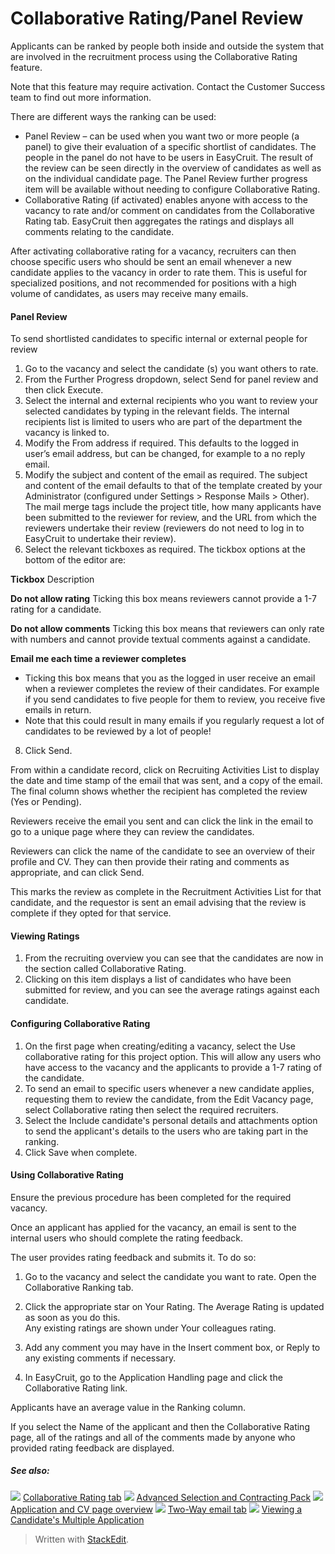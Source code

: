 # Collaborative Rating/Panel Review

Applicants can be ranked by people both inside and outside the system that are involved in the recruitment process using the Collaborative Rating feature.

Note that this feature may require activation. Contact the Customer Success team to find out more information.

There are different ways the ranking can be used:

-   Panel Review  – can be used when you want two or more people (a panel) to give their evaluation of a specific shortlist of candidates. The people in the panel do not have to be users in EasyCruit. The result of the review can be seen directly in the overview of candidates as well as on the individual candidate page. The Panel Review further progress item will be available without needing to configure Collaborative Rating.
-   Collaborative Rating  (if activated) enables anyone with access to the vacancy to rate and/or comment on candidates from the  Collaborative Rating tab. EasyCruit then aggregates the ratings and displays all comments relating to the candidate.

After activating collaborative rating for a vacancy, recruiters can then choose specific users who should be sent an email whenever a new candidate applies to the vacancy in order to rate them. This is useful for specialized positions, and not recommended for positions with a high volume of candidates, as users may receive many emails.

#### Panel Review

To send shortlisted candidates to specific internal or external people for review

1.  Go to the vacancy and select the candidate (s) you want others to rate.
2.  From the  Further Progress  dropdown, select  Send for panel review  and then click  Execute.
3.  Select the internal and external recipients who you want to review your selected candidates by typing in the relevant fields. The internal recipients list is limited to users who are part of the department the vacancy is linked to.
4.  Modify the  From address  if required. This defaults to the logged in user’s email address, but can be changed, for example to a  no reply  email.
5.  Modify the subject and content of the email as required. The subject and content of the email defaults to that of the template created by your Administrator (configured under  Settings  >  Response Mails  >  Other). The mail merge tags include the project title, how many applicants have been submitted to the reviewer for review, and the URL from which the reviewers undertake their review (reviewers do not need to log in to EasyCruit to undertake their review).
6.  Select the relevant tickboxes as required. The tickbox options at the bottom of the editor are:

**Tickbox** 
Description

**Do not allow rating** 
Ticking this box means reviewers cannot provide a 1-7 rating for a candidate.

**Do not allow comments** 
Ticking this box means that reviewers can only rate with numbers and cannot provide textual comments against a candidate.

**Email me each time a reviewer completes** 
- Ticking this box means that you as the logged in user receive an email when a reviewer completes the review of their candidates. For example if you send candidates to five people for them to review, you receive five emails in return.
- Note that this could result in many emails if you regularly request a lot of candidates to be reviewed by a lot of people!

8.  Click  Send.

From within a candidate record, click on  Recruiting Activities List  to display the date and time stamp of the email that was sent, and a copy of the email. The final column shows whether the recipient has completed the review (Yes or Pending).

Reviewers receive the email you sent and can click the link in the email to go to a unique page where they can review the candidates.

Reviewers can click the name of the candidate to see an overview of their profile and CV. They can then provide their rating and comments as appropriate, and can click  Send.

This marks the review as complete in the  Recruitment Activities List  for that candidate, and the requestor is sent an email advising that the review is complete if they opted for that service.

#### Viewing Ratings

1.  From the recruiting overview you can see that the candidates are now in the section called  Collaborative Rating.
2.  Clicking on this item displays a list of candidates who have been submitted for review, and you can see the average ratings against each candidate.

#### Configuring Collaborative Rating

1.  On the first page when creating/editing a vacancy, select the  Use collaborative rating for this project  option. This will allow any users who have access to the vacancy and the applicants to provide a 1-7 rating of the candidate.
2.  To send an email to specific users whenever a new candidate applies, requesting them to review the candidate, from the Edit Vacancy page, select  Collaborative rating  then select the required recruiters.
3.  Select the  Include candidate's personal details and attachments  option to send the applicant's details to the users who are taking part in the ranking.
4.  Click  Save  when complete.

#### Using Collaborative Rating

Ensure the previous procedure has been completed for the required vacancy.

Once an applicant has applied for the vacancy, an email is sent to the internal users who should complete the rating feedback.

The user provides rating feedback and submits it. To do so:

1.  Go to the vacancy and select the candidate you want to rate. Open the  Collaborative Ranking  tab.
2.  Click the appropriate star on  Your Rating. The  Average Rating  is updated as soon as you do this.  
    Any existing ratings are shown under  Your colleagues rating.  
    
3.  Add any comment you may have in the  Insert comment  box, or  Reply  to any existing comments if necessary.
4.  In EasyCruit, go to the  Application Handling  page and click the  Collaborative Rating  link.

Applicants have an average value in the  Ranking  column.

If you select the  Name  of the applicant and then the  Collaborative Rating  page, all of the ratings and all of the comments made by anyone who provided rating feedback are displayed.

##### See also:

![](../Resources/Images/icon-document-link.png) [Collaborative Rating tab](collaborative_rating_tab.htm)
![](../Resources/Images/icon-document-link.png) [Advanced Selection and Contracting Pack](advanced_selection_and_contraction_pack.htm)
![](../Resources/Images/icon-document-link.png) [Application and CV page overview](application_and_cv_page_overview.htm)
![](../Resources/Images/icon-document-link.png) [Two-Way email tab](two_way_email_tab.htm)
![](../Resources/Images/icon-document-link.png) [Viewing a Candidate's Multiple Application](viewing_a_candidates_multiple_applications.htm)


> Written with [StackEdit](https://stackedit.io/).
<!--stackedit_data:
eyJoaXN0b3J5IjpbMTEyNzAxMjY5MiwtNDIyNzMwMDY4XX0=
-->